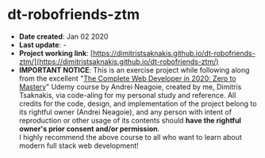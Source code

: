 # dt-robofriends-ztm  

- **Date created**: Jan 02 2020  
- **Last update**: -  
- **Project working link**: [https://dimitristsaknakis.github.io/dt-robofriends-ztm/](https://dimitristsaknakis.github.io/dt-robofriends-ztm/)  
- **IMPORTANT NOTICE**: This is an exercise project while following along from the excellent "[The Complete Web Developer in 2020: Zero to Mastery](https://www.udemy.com/course/the-complete-web-developer-zero-to-mastery)" Udemy course by Andrei Neagoie, created by me, Dimitris Tsaknakis, via code-aling for my personal study and reference. All credits for the code, design, and implementation of the project belong to its rightful owner (Andrei Neagoie), and any person with intent of reproduction or other usage of its contents should **have the rightful owner's prior consent and/or permission**.  
I highly recommend the above course to all who want to learn about modern full stack web development!  
